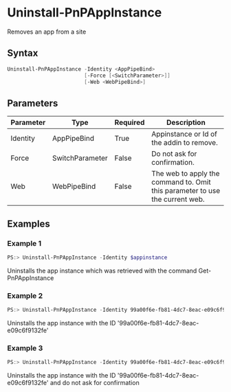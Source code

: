 # Uninstall-PnPAppInstance
Removes an app from a site
## Syntax
```powershell
Uninstall-PnPAppInstance -Identity <AppPipeBind>
                         [-Force [<SwitchParameter>]]
                         [-Web <WebPipeBind>]
```


## Parameters
Parameter|Type|Required|Description
---------|----|--------|-----------
|Identity|AppPipeBind|True|Appinstance or Id of the addin to remove.|
|Force|SwitchParameter|False|Do not ask for confirmation.|
|Web|WebPipeBind|False|The web to apply the command to. Omit this parameter to use the current web.|
## Examples

### Example 1
```powershell
PS:> Uninstall-PnPAppInstance -Identity $appinstance
```
Uninstalls the app instance which was retrieved with the command Get-PnPAppInstance

### Example 2
```powershell
PS:> Uninstall-PnPAppInstance -Identity 99a00f6e-fb81-4dc7-8eac-e09c6f9132fe
```
Uninstalls the app instance with the ID '99a00f6e-fb81-4dc7-8eac-e09c6f9132fe'

### Example 3
```powershell
PS:> Uninstall-PnPAppInstance -Identity 99a00f6e-fb81-4dc7-8eac-e09c6f9132fe -force
```
Uninstalls the app instance with the ID '99a00f6e-fb81-4dc7-8eac-e09c6f9132fe' and do not ask for confirmation
